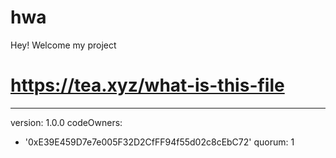 # hwa
Hey! Welcome my project 
# https://tea.xyz/what-is-this-file
---
version: 1.0.0
codeOwners:
  - '0xE39E459D7e7e005F32D2CfFF94f55d02c8cEbC72'
quorum: 1
